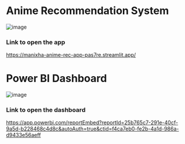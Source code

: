 # Anime Recommendation System
![image](https://user-images.githubusercontent.com/115947342/226206660-d50174ad-0e96-42fd-9e85-78e5e6fd6dcb.png)


### Link to open the app
https://manixha-anime-rec-app-pas7re.streamlit.app/

# Power BI Dashboard
![image](https://user-images.githubusercontent.com/115947342/226728277-ddd4db60-8831-4a48-8388-bb8f70a96f4d.png)

### Link to open the dashboard
https://app.powerbi.com/reportEmbed?reportId=25b765c7-291e-40cf-9a5d-b228468c4d8c&autoAuth=true&ctid=f4ca7eb0-fe2b-4a1d-986a-d9433e56aeff
